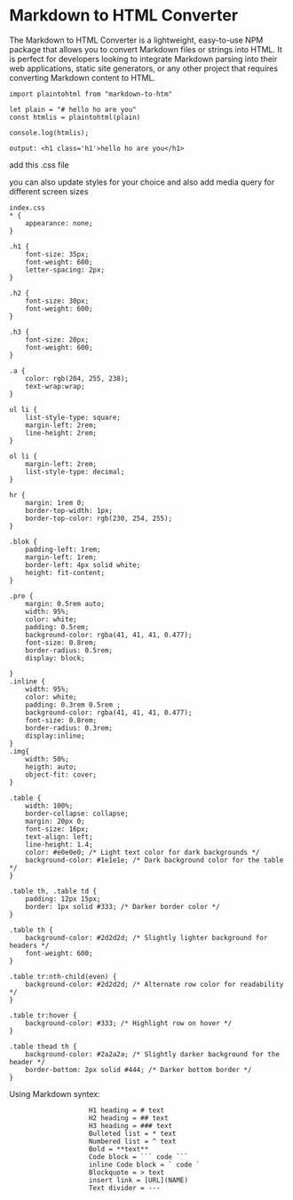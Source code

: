 # Markdown to HTML Converter

The Markdown to HTML Converter is a lightweight, easy-to-use NPM package that allows you to convert Markdown files or strings into HTML. It is perfect for developers looking to integrate Markdown parsing into their web applications, static site generators, or any other project that requires converting Markdown content to HTML.

```
import plaintohtml from "markdown-to-htm"

let plain = "# hello ho are you"
const htmlis = plaintohtml(plain)

console.log(htmlis);
```
`output: <h1 class='h1'>hello ho are you</h1>`

add this .css file

you can also update styles for your choice and also add media query for different screen sizes

```
index.css
* {
    appearance: none;
}

.h1 {
    font-size: 35px;
    font-weight: 600;
    letter-spacing: 2px;
}

.h2 {
    font-size: 30px;
    font-weight: 600;
}

.h3 {
    font-size: 20px;
    font-weight: 600;
}

.a {
    color: rgb(204, 255, 238);
    text-wrap:wrap;
}

ul li {
    list-style-type: square;
    margin-left: 2rem;
    line-height: 2rem;
}

ol li {
    margin-left: 2rem;
    list-style-type: decimal;
}

hr {
    margin: 1rem 0;
    border-top-width: 1px;
    border-top-color: rgb(230, 254, 255);
}

.blok {
    padding-left: 1rem;
    margin-left: 1rem;
    border-left: 4px solid white;
    height: fit-content;
}

.pre {
    margin: 0.5rem auto;
    width: 95%;
    color: white;
    padding: 0.5rem;
    background-color: rgba(41, 41, 41, 0.477);
    font-size: 0.8rem;
    border-radius: 0.5rem;
    display: block;
    
}
.inline {
    width: 95%;
    color: white;
    padding: 0.3rem 0.5rem ;
    background-color: rgba(41, 41, 41, 0.477);
    font-size: 0.8rem;
    border-radius: 0.3rem;
    display:inline;
}
.img{
    width: 50%;
    heigth: auto;
    object-fit: cover;
}

.table {
    width: 100%;
    border-collapse: collapse;
    margin: 20px 0;
    font-size: 16px;
    text-align: left;
    line-height: 1.4;
    color: #e0e0e0; /* Light text color for dark backgrounds */
    background-color: #1e1e1e; /* Dark background color for the table */
}

.table th, .table td {
    padding: 12px 15px;
    border: 1px solid #333; /* Darker border color */
}

.table th {
    background-color: #2d2d2d; /* Slightly lighter background for headers */
    font-weight: 600;
}

.table tr:nth-child(even) {
    background-color: #2d2d2d; /* Alternate row color for readability */
}

.table tr:hover {
    background-color: #333; /* Highlight row on hover */
}

.table thead th {
    background-color: #2a2a2a; /* Slightly darker background for the header */
    border-bottom: 2px solid #444; /* Darker bottom border */
}

```

Using Markdown syntex:
```
                    H1 heading = # text
                    H2 heading = ## text
                    H3 heading = ### text
                    Bulleted list = * text
                    Numbered list = ^ text
                    Bold = **text**
                    Code block = ``` code ```
                    inline Code block = ` code `
                    Blockquote = > text
                    insert link = [URL](NAME)
                    Text divider = ---
```
